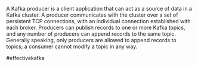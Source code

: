 A Kafka producer is a client application that can act as a source of data in a Kafka cluster. A producer communicates with the cluster over a set of persistent TCP connections, with an individual connection established with each broker. Producers can publish records to one or more Kafka topics, and any number of producers can append records to the same topic. Generally speaking, only producers are allowed to append records to topics; a consumer cannot modify a topic in any way.

#effectivekafka